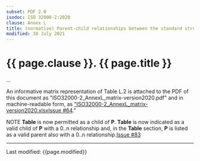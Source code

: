 ```yaml
---
subset: PDF 2.0
isodoc: ISO 32000-2:2020
clause: Annex L
title: (normative) Parent-child relationships between the standard structure elements in the standard structure namespace for PDF 2.0
modified: 30 July 2021
---
```


<link rel="stylesheet" href="../assets/iso-style.css">
<div class="isostyle">

<h1>{{ page.clause }}. {{ page.title }}</h1>

<p>...</p>

<p>
An informative matrix representation of Table L.2 is attached to the PDF of this document as "ISO32000-2_AnnexL_matrix-version2020.pdf" and
in machine-readable form, as <span class="new-text">
<a href="https://www.pdfa.org/norm-refs/ISO32000-2_AnnexL_matrix-version2020.xlsx">"ISO32000-2_AnnexL_matrix-version2020.xlsx</a><span class="new-tooltiptext"><a href="https://github.com/pdf-association/pdf-issues/issues/64" target="_blank">Issue #64</a></span></span>."
</p>

<p>
<span class="new-text">NOTE <b>Table</b> is now permitted as a child of <b>P</b>. <b>Table</b> is now indicated as a valid child of <b>P</b> with a 0..n relationship and,
in the <b>Table</b> section, <b>P</b> is listed as a valid parent also with a 0..n relationship.<span class="new-tooltiptext"><a href="https://github.com/pdf-association/pdf-issues/issues/83" target="_blank">Issue #83</a></span></span>
</p>

</div>


<hr>
<p class="footnote">Last modified: {{page.modified}}</p>
